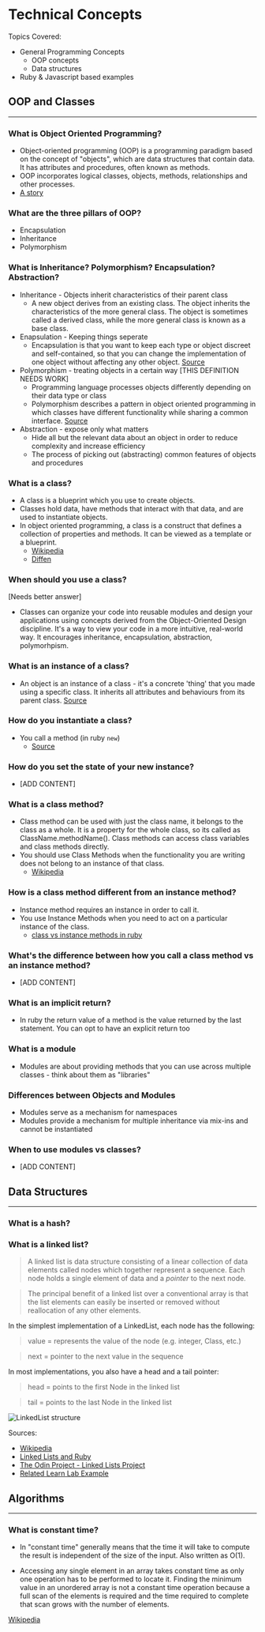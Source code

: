 # Technical Concepts

Topics Covered:

* General Programming Concepts
    * OOP concepts
    * Data structures
* Ruby & Javascript based examples

## OOP and Classes
----

### What is Object Oriented Programming?

* Object-oriented programming (OOP) is a programming paradigm based on the concept of "objects", which are data structures that contain data. It has attributes and procedures, often known as methods.
* OOP incorporates logical classes, objects, methods, relationships and other processes.
* [A story](https://www.quora.com/What-is-object-oriented-programming)

### What are the three pillars of OOP?

* Encapsulation
* Inheritance
* Polymorphism

### What is Inheritance? Polymorphism? Encapsulation? Abstraction?

* Inheritance - Objects inherit characteristics of their parent class
    * A new object derives from an existing class. The object inherits the characteristics of the more general class. The object is sometimes called a derived class, while the more general class is known as a base class.
* Enapsulation - Keeping things seperate
    * Encapsulation is that you want to keep each type or object discreet and self-contained, so that you can change the implementation of one object without affecting any other object. [Source](http://stackoverflow.com/a/2285425/6664582)
* Polymorphism - treating objects in a certain way [THIS DEFINITION NEEDS WORK]
    * Programming language processes objects differently depending on their data type or class
    * Polymorphism describes a pattern in object oriented programming in which classes have different functionality while sharing a common interface. [Source](https://code.tutsplus.com/tutorials/understanding-and-applying-polymorphism-in-php--net-14362)
* Abstraction - expose only what matters
    * Hide all but the relevant data about an object in order to reduce complexity and increase efficiency
    * The process of picking out (abstracting) common features of objects and procedures

### What is a class?

* A class is a blueprint which you use to create objects.
*  Classes hold data, have methods that interact with that data, and are used to instantiate objects.
* In object oriented programming, a class is a construct that defines a collection of properties and methods. It can be viewed as a template or a blueprint.
    * [Wikipedia](https://en.wikipedia.org/wiki/Class_%28computer_programming%29)
    * [Diffen](http://www.diffen.com/difference/Class_vs_Object)

### When should you use a class?

[Needs better answer]

* Classes can organize your code into reusable modules and design your applications using concepts derived from the Object-Oriented Design discipline. It's a way to view your code in a more intuitive, real-world way. It encourages inheritance, encapsulation, abstraction, polymorhpism.

### What is an instance of a class?

* An object is an instance of a class - it's a concrete 'thing' that you made using a specific class. It inherits all attributes and behaviours from its parent class. [Source](http://stackoverflow.com/a/1486212/6664582)

### How do you instantiate a class?

* You call a method (in ruby `new`)
    * [Source](http://stackoverflow.com/a/1486212/6664582)

### How do you set the state of your new instance?

* [ADD CONTENT]

### What is a class method?

* Class method can be used with just the class name, it belongs to the class as a whole. It is a property for the whole class, so its called as ClassName.methodName(). Class methods can access class variables and class methods directly. 
* You should use Class Methods when the functionality you are writing does not belong to an instance of that class.
    * [Wikipedia](https://en.wikipedia.org/wiki/Method_(computer_programming)#Class_methods)

### How is a class method different from an instance method?

* Instance method requires an instance in order to call it.
* You use Instance Methods when you need to act on a particular instance of the class.
    * [class vs instance methods in ruby](http://culttt.com/2015/06/10/understanding-class-methods-verses-instance-methods-in-ruby/)

### What's the difference between how you call a class method vs an instance method?

* [ADD CONTENT]

### What is an implicit return?

* In ruby the return value of a method is the value returned by the last statement. You can opt to have an explicit return too

### What is a module

* Modules are about providing methods that you can use across multiple classes - think about them as "libraries"

### Differences between Objects and Modules

* Modules serve as a mechanism for namespaces
* Modules provide a mechanism for multiple inheritance via mix-ins and cannot be instantiated

### When to use modules vs classes?

* [ADD CONTENT]

## Data Structures
----

### What is a hash?

### What is a linked list?

> A linked list is data structure consisting of a linear collection of data elements called nodes which together represent a sequence. Each node holds a single element of data and a _pointer_ to the next node.

> The principal benefit of a linked list over a conventional array is that the list elements can easily be inserted or removed without reallocation of any other elements.

In the simplest implementation of a LinkedList, each node has the following:

> value = represents the value of the node (e.g. integer, Class, etc.)

> next = pointer to the next value in the sequence

In most implementations, you also have a head and a tail pointer:

> head = points to the first Node in the linked list

> tail = points to the last Node in the linked list

![LinkedList structure](https://carlosplusplus.github.io/images/posts/2013-08-08-linked-lists-and-ruby/linkedlist_layout.png)

Sources:

* [Wikipedia](https://en.wikipedia.org/wiki/Linked_list)
* [Linked Lists and Ruby](https://carlosplusplus.github.io/blog/2013/08/08/linked-lists-and-ruby/)
* [The Odin Project - Linked Lists Project](http://www.theodinproject.com/courses/ruby-programming/lessons/linked-lists)
* [Related Learn Lab Example](https://github.com/ozPop/linked-lists-wdf-000/blob/master/simple-lists/simple_linked_list.rb)

## Algorithms
----

### What is constant time?

* In "constant time" generally means that the time it will take to compute the result is independent of the size of the input. Also written as O(1).

* Accessing any single element in an array takes constant time as only one operation has to be performed to locate it. Finding the minimum value in an unordered array is not a constant time operation because a full scan of the elements is required and the time required to complete that scan grows with the number of elements.

[Wikipedia](https://en.wikipedia.org/wiki/Time_complexity#Constant_time)

